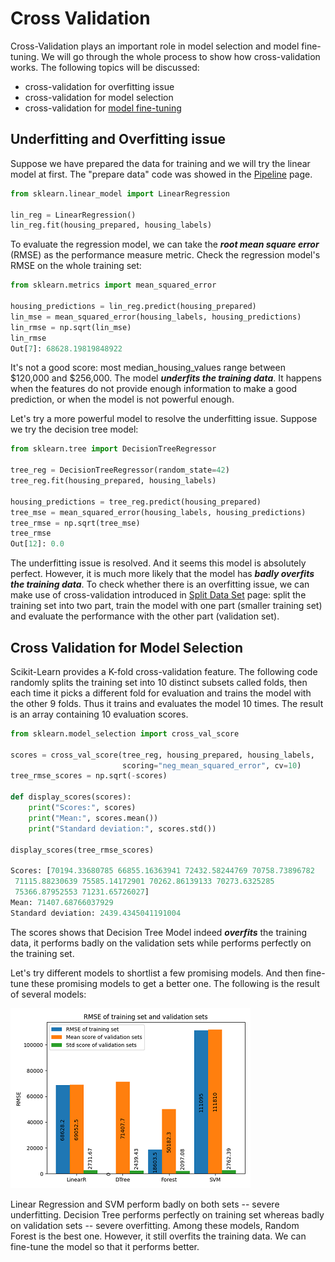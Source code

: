 # Cross Validation

Cross-Validation plays an important role in model
selection and model fine-tuning.
We will go through the whole process to show how cross-validation works.
The following topics will be discussed:

* cross-validation for overfitting issue
* cross-validation for model selection
* cross-validation for [model fine-tuning](./fine_tune_the_model.md)

## Underfitting and Overfitting issue

Suppose we have prepared the data for training and
we will try the linear model at first. The "prepare data"
code was showed in the [Pipeline](./data_prepare_pipeline.md) page.

```python
from sklearn.linear_model import LinearRegression

lin_reg = LinearRegression()
lin_reg.fit(housing_prepared, housing_labels)
```

To evaluate the regression model, we can take
the ***root mean square error*** (RMSE) as the
performance measure metric.
Check the regression model's RMSE on the whole
training set:

```python
from sklearn.metrics import mean_squared_error

housing_predictions = lin_reg.predict(housing_prepared)
lin_mse = mean_squared_error(housing_labels, housing_predictions)
lin_rmse = np.sqrt(lin_mse)
lin_rmse
Out[7]: 68628.19819848922
```

It's not a good score: most median_housing_values range
between \$120,000 and \$256,000.
The model ***underfits the training data***. It happens
when the features do not provide enough information to
make a good prediction, or when the model is not powerful enough.

Let's try a more powerful model to resolve the underfitting issue.
Suppose we try the decision tree model:

```python
from sklearn.tree import DecisionTreeRegressor

tree_reg = DecisionTreeRegressor(random_state=42)
tree_reg.fit(housing_prepared, housing_labels)

housing_predictions = tree_reg.predict(housing_prepared)
tree_mse = mean_squared_error(housing_labels, housing_predictions)
tree_rmse = np.sqrt(tree_mse)
tree_rmse
Out[12]: 0.0
```

The underfitting issue is resolved. And it seems
this model is absolutely perfect. However, it is
much more likely that the model has
***badly overfits the training data***. To check
whether there is an overfitting issue, we can make
use of cross-validation introduced in [Split Data Set](./split_data_set.md)
page: split the training set into two part, train
the model with one part (smaller training set) and
evaluate the performance with the other part (validation set).

## Cross Validation for Model Selection

Scikit-Learn provides a K-fold cross-validation feature.
The following code randomly splits the training set
into 10 distinct subsets called folds, then each time
it picks a different fold for evaluation and trains
the model with the other 9 folds. Thus it trains and
evaluates the model 10 times. The result is an array
containing 10 evaluation scores.

```python
from sklearn.model_selection import cross_val_score

scores = cross_val_score(tree_reg, housing_prepared, housing_labels,
                         scoring="neg_mean_squared_error", cv=10)
tree_rmse_scores = np.sqrt(-scores)

def display_scores(scores):
    print("Scores:", scores)
    print("Mean:", scores.mean())
    print("Standard deviation:", scores.std())

display_scores(tree_rmse_scores)

Scores: [70194.33680785 66855.16363941 72432.58244769 70758.73896782
 71115.88230639 75585.14172901 70262.86139133 70273.6325285
 75366.87952553 71231.65726027]
Mean: 71407.68766037929
Standard deviation: 2439.4345041191004
```

The scores shows that Decision Tree Model indeed
***overfits*** the training data, it performs badly
on the validation sets while performs perfectly on
the training set.

Let's try different models to shortlist a few promising models.
And then fine-tune these promising models to get a better one.
The following is the result of several models:

![RMSE Compare](./pic/rmse_cross_validation.png)

Linear Regression and SVM perform badly on both
sets -- severe underfitting.
Decision Tree performs perfectly on training set
whereas badly on validation sets -- severe overfitting.
Among these models, Random Forest is the best one. However, it
still overfits the training data. We can fine-tune the model
so that it performs better.
